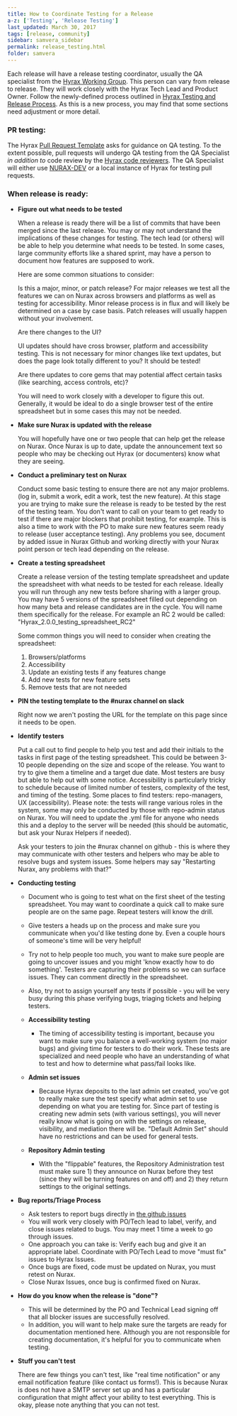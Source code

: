 ```yaml
---
title: How to Coordinate Testing for a Release
a-z: ['Testing', 'Release Testing']
last_updated: March 30, 2017
tags: [release, community]
sidebar: samvera_sidebar
permalink: release_testing.html
folder: samvera
---
```


Each release will have a release testing coordinator, usually the QA specialist from the [Hyrax Working Group](https://wiki.duraspace.org/display/samvera/Hyrax+Working+Group). This person can vary from release to release. They will work closely with the Hyrax Tech Lead and Product Owner. Follow the newly-defined process outlined in [Hyrax Testing and Release Process](/release_process.html). As this is a new process, you may find that some sections need adjustment or more detail.

### PR testing:

The Hyrax [Pull Request Template](https://github.com/samvera/hyrax/blob/master/.github/PULL_REQUEST_TEMPLATE.md) asks for guidance on QA testing. To the extent possible, pull requests will undergo QA testing from the QA Specialist _in addition to_ code review by the [Hyrax code reviewers](https://github.com/orgs/samvera/teams/hyrax-code-reviewers). The QA Specialist will either use [NURAX-DEV](https://nurax-dev.curationexperts.com) or a local instance of Hyrax for testing pull requests.


### When release is ready:

  - **Figure out what needs to be tested**

    When a release is ready there will be a list of commits that have been merged since the last release. You may or may not understand the implications of these changes for testing. The tech lead (or others) will be able to help you determine what needs to be tested. In some cases, large community efforts like a shared sprint, may have a person to document how features are supposed to work.

    Here are some common situations to consider:

    Is this a major, minor, or patch release? For major releases we test all the features we can on Nurax across browsers and platforms as well as testing for accessibility. Minor release process is in flux and will likely be determined on a case by case basis. Patch releases will usually happen without your involvement.

    Are there changes to the UI?

    UI updates should have cross browser, platform and accessibility testing. This is not necessary for minor changes like text updates, but does the page look totally different to you? It should be tested!

    Are there updates to core gems that may potential affect certain tasks (like searching, access controls, etc)?

    You will need to work closely with a developer to figure this out. Generally, it would be ideal to do a single browser test of the entire spreadsheet but in some cases this may not be needed.

  - **Make sure Nurax is updated with the release**

    You will hopefully have one or two people that can help get the release on Nurax. Once Nurax is up to date, update the announcement text so people who may be checking out Hyrax (or documenters) know what they are seeing.

  - **Conduct a preliminary test on Nurax**

    Conduct some basic testing to ensure there are not any major problems. (log in, submit a work, edit a work, test the new feature). At this stage you are trying to make sure the release is ready to be tested by the rest of the testing team. You don't want to call on your team to get ready to test if there are major blockers that prohibit testing, for example. This is also a time to work with the PO to make sure new features seem ready to release (user acceptance testing). Any problems you see, document by added issue in Nurax Github and working directly with your Nurax point person or tech lead depending on the release.

  - **Create a testing spreadsheet**

    Create a release version of the testing template spreadsheet and update the spreadsheet with what needs to be tested for each release. Ideally you will run through any new tests before sharing with a larger group. You may have 5 versions of the spreadsheet filled out depending on how many beta and release candidates are in the cycle. You will name them specifically for the release. For example an RC 2 would be called: "Hyrax_2.0.0_testing_spreadsheet_RC2"

    Some common things you will need to consider when creating the spreadsheet:

    1. Browsers/platforms
    2. Accessibility
    3. Update an existing tests if any features change
    4. Add new tests for new feature sets
    5. Remove tests that are not needed

  - **PIN the testing template to the #nurax channel on slack**

    Right now we aren't posting the URL for the template on this page since it needs to be open.

  - **Identify testers**

    Put a call out to find people to help you test and add their initials to the tasks in first page of the testing spreadsheet. This could be between 3-10 people depending on the size and scope of the release. You want to try to give them a timeline and a target due date. Most testers are busy but able to help out with some notice. Accessibility is particularly tricky to schedule because of limited number of testers, complexity of the test, and timing of the testing. Some places to find testers: repo-managers, UX (accessibility). Please note: the tests will range various roles in the system, some may only be conducted by those with repo-admin status on Nurax. You will need to update the .yml file for anyone who needs this and a deploy to the server will be needed (this should be automatic, but ask your Nurax Helpers if needed).

    Ask your testers to join the #nurax channel on github - this is where they may communicate with other testers and helpers who may be able to resolve bugs and system issues. Some helpers may say "Restarting Nurax, any problems with that?"

- **Conducting testing**

  - Document who is going to test what on the first sheet of the testing spreadsheet. You may want to coordinate a quick call to make sure people are on the same page. Repeat testers will know the drill.

  - Give testers a heads up on the process and make sure you communicate when you'd like testing done by. Even a couple hours of someone's time will be very helpful!

  - Try not to help people too much, you want to make sure people are going to uncover issues and you might 'know exactly how to do something'. Testers are capturing their problems so we can surface issues. They can comment directly in the spreadsheet.

  - Also, try not to assign yourself any tests if possible - you will be very busy during this phase verifying bugs, triaging tickets and helping testers.

  - **Accessibility testing**

    - The timing of accessibility testing is important, because you want to make sure you balance a well-working system (no major bugs) and giving time for testers to do their work. These tests are specialized and need people who have an understanding of what to test and how to determine what pass/fail looks like.

  - **Admin set issues**

    - Because Hyrax deposits to the last admin set created, you've got to really make sure the test specify what admin set to use depending on what you are testing for. Since part of testing is creating new admin sets (with various settings), you will never really know what is going on with the settings on release, visibility, and mediation there will be. "Default Admin Set" should have no restrictions and can be used for general tests.

  - **Repository Admin testing**

    - With the "flippable" features, the Repository Administration test must make sure 1) they announce on Nurax before they test (since they will be turning features on and off) and 2) they return settings to the original settings.

- **Bug reports/Triage Process**

  - Ask testers to report bugs directly in [the github issues](https://github.com/curationexperts/nurax/issues)
  - You will work very closely with PO/Tech lead to label, verify, and close issues related to bugs. You may meet 1 time a week to go through issues.
  - One approach you can take is: Verify each bug and give it an appropriate label. Coordinate with PO/Tech Lead to move "must fix" issues to Hyrax Issues.
  - Once bugs are fixed, code must be updated on Nurax, you must retest on Nurax.
  - Close Nurax Issues, once bug is confirmed fixed on Nurax.

- **How do you know when the release is "done"?**

  - This will be determined by the PO and Technical Lead signing off that all blocker issues are successfully resolved.
  - In addition, you will want to help make sure the targets are ready for documentation mentioned here.  Although you are not responsible for creating documentation, it's helpful for you to communicate when testing.

- **Stuff you can't test**

  There are few things you can't test, like "real time notification" or any email notification feature (like contact us forms!). This is because Nurax is does not have a SMTP server set up and has a particular configuration that might affect your ability to test everything. This is okay, please note anything that you can not test.
